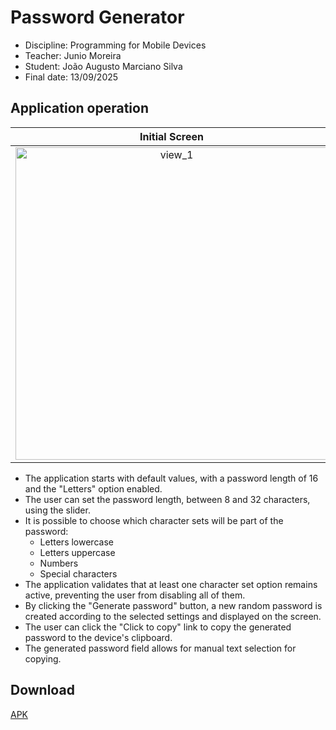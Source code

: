 # Password Generator
- Discipline: Programming for Mobile Devices
- Teacher: Junio Moreira
- Student: João Augusto Marciano Silva
- Final date: 13/09/2025

## Application operation

| Initial Screen | Maximum generated password |
|:---:|:---:|
| <img height="500" alt="view_1" src="https://github.com/user-attachments/assets/00a6e35c-2c2f-4f57-b45d-010b9a00e2de" /> | <img height="500" alt="view_2" src="https://github.com/user-attachments/assets/1e428d92-9cc0-43ce-a883-576f789fdce5" /> |

- The application starts with default values, with a password length of 16 and the "Letters" option enabled.  
- The user can set the password length, between 8 and 32 characters, using the slider.  
- It is possible to choose which character sets will be part of the password:  
  - Letters lowercase  
  - Letters uppercase  
  - Numbers  
  - Special characters  
- The application validates that at least one character set option remains active, preventing the user from disabling all of them.  
- By clicking the "Generate password" button, a new random password is created according to the selected settings and displayed on the screen.  
- The user can click the "Click to copy" link to copy the generated password to the device's clipboard.  
- The generated password field allows for manual text selection for copying.  

## Download

[APK](https://github.com/joaomarcianodev/DM-Atv4/blob/f56d15dc576982f74aba46f1cba17df805394065/GeradorDeSenha-v1.0.apk)
